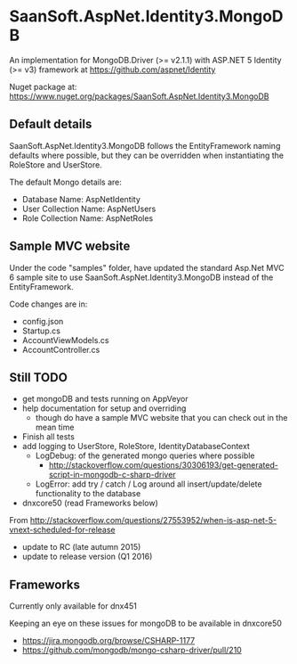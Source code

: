 # SaanSoft.AspNet.Identity3.MongoDB

<!-- [![Build status](https://ci.appveyor.com/api/projects/status/8xpmflre615aa0s6/branch/master?svg=true)](https://ci.appveyor.com/project/saan800/saansoft-aspnet-identity3-mongodb/branch/master) -->


An implementation for MongoDB.Driver (>= v2.1.1) with ASP.NET 5 Identity (>= v3) framework at <https://github.com/aspnet/Identity>

Nuget package at: <https://www.nuget.org/packages/SaanSoft.AspNet.Identity3.MongoDB>


## Default details
SaanSoft.AspNet.Identity3.MongoDB follows the EntityFramework naming defaults where possible, but they can be overridden 
when instantiating the RoleStore and UserStore.

The default Mongo details are:

* Database Name: AspNetIdentity
* User Collection Name: AspNetUsers
* Role Collection Name: AspNetRoles


## Sample MVC website
Under the code "samples" folder, have updated the standard Asp.Net MVC 6 sample site to use SaanSoft.AspNet.Identity3.MongoDB instead of the EntityFramework.

Code changes are in:

- config.json
- Startup.cs
- AccountViewModels.cs
- AccountController.cs


## Still TODO

* get mongoDB and tests running on AppVeyor
* help documentation for setup and overriding
  * though do have a sample MVC website that you can check out in the mean time 
* Finish all tests
* add logging to UserStore, RoleStore, IdentityDatabaseContext
    * LogDebug: of the generated mongo queries where possible
        * <http://stackoverflow.com/questions/30306193/get-generated-script-in-mongodb-c-sharp-driver>
    * LogError: add try / catch / Log around all insert/update/delete functionality to the database
* dnxcore50 (read Frameworks below)

From <http://stackoverflow.com/questions/27553952/when-is-asp-net-5-vnext-scheduled-for-release>

* update to RC (late autumn 2015)
* update to release version (Q1 2016)


## Frameworks
Currently only available for dnx451

Keeping an eye on these issues for mongoDB to be available in dnxcore50

* <https://jira.mongodb.org/browse/CSHARP-1177>
* <https://github.com/mongodb/mongo-csharp-driver/pull/210>
